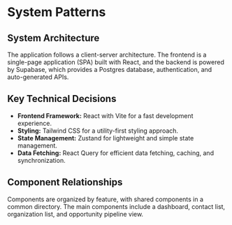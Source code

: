 # System Patterns

## System Architecture

The application follows a client-server architecture. The frontend is a single-page application (SPA) built with React, and the backend is powered by Supabase, which provides a Postgres database, authentication, and auto-generated APIs.

## Key Technical Decisions

- **Frontend Framework:** React with Vite for a fast development experience.
- **Styling:** Tailwind CSS for a utility-first styling approach.
- **State Management:** Zustand for lightweight and simple state management.
- **Data Fetching:** React Query for efficient data fetching, caching, and synchronization.

## Component Relationships

Components are organized by feature, with shared components in a common directory. The main components include a dashboard, contact list, organization list, and opportunity pipeline view.
